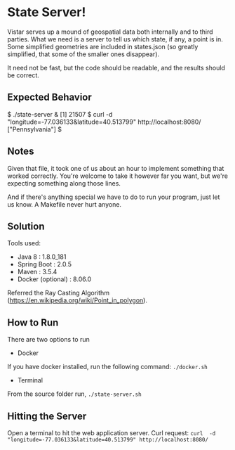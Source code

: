 # State Server!

Vistar serves up a mound of geospatial data both internally and to third
parties. What we need is a server to tell us which state, if any, a point is in.
Some simplified geometries are included in states.json (so greatly simplified,
that some of the smaller ones disappear).

It need not be fast, but the code should be readable, and the results should be
correct.

## Expected Behavior

  $ ./state-server &
  [1] 21507
  $ curl  -d "longitude=-77.036133&latitude=40.513799" http://localhost:8080/
  ["Pennsylvania"]
  $


## Notes

Given that file, it took one of us about an hour to implement something that
worked correctly. You're welcome to take it however far you want, but we're
expecting something along those lines.

And if there's anything special we have to do to run your program, just let us
know. A Makefile never hurt anyone.

## Solution
Tools used:
* Java 8 : 1.8.0_181
* Spring Boot : 2.0.5
* Maven : 3.5.4
* Docker (optional) : 8.06.0

Referred the Ray Casting Algorithm (https://en.wikipedia.org/wiki/Point_in_polygon).

## How to Run
There are two options to run
* Docker 

If you have docker installed, run the following command: `./docker.sh`


* Terminal 

From the source folder run, `./state-server.sh`

## Hitting the Server
Open a terminal to hit the web application server. Curl request:
`curl  -d "longitude=-77.036133&latitude=40.513799" http://localhost:8080/ `